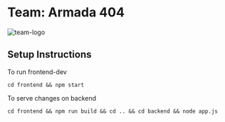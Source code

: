 # Team: Armada 404

![team-logo](.frontend/assets/img/team-logo.jpeg)

## Setup Instructions

To run frontend-dev

```
cd frontend && npm start
```

To serve changes on backend

```
cd frontend && npm run build && cd .. && cd backend && node app.js
```
